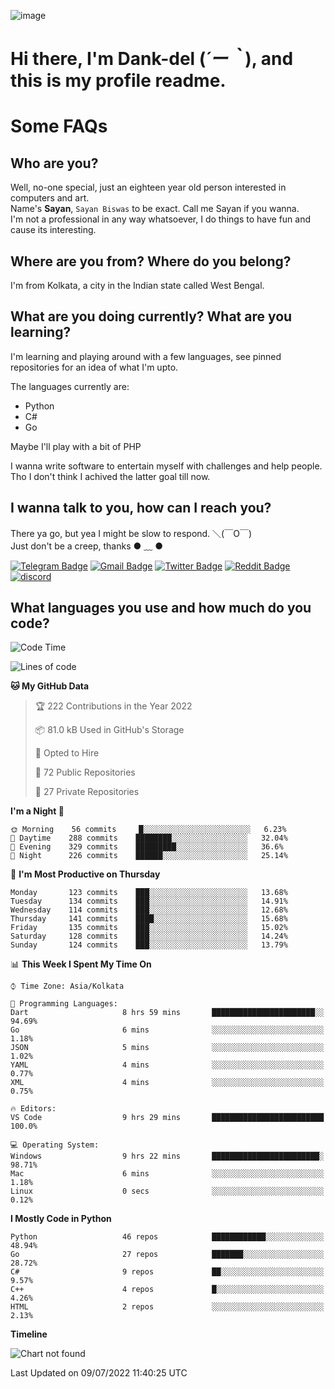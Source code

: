 ![image](https://user-images.githubusercontent.com/63096193/125182844-29f20800-e22f-11eb-8dc9-b0f2d29647bb.png)

# **Hi there, I'm Dank-del (*´ー｀*), and this is my profile readme.**
<!--  [![Profile views](https://gpvc.arturio.dev/dank-del)](https://github.com/dank-del) -->
# Some FAQs

## **Who are you?**

Well, no-one special, just an eighteen year old person interested in computers and art. \
Name's **Sayan**, `Sayan Biswas` to be exact. Call me Sayan if you wanna. \
I'm not a professional in any way whatsoever, I do things to have fun and cause its interesting.

## **Where are you from? Where do you belong?**

I'm from Kolkata, a city in the Indian state called West Bengal.

## **What are you doing currently? What are you learning?**

I'm learning and playing around with a few languages, see pinned repositories for an idea of what I'm upto.

The languages currently are:

- Python
- C#
- Go

Maybe I'll play with a bit of PHP

I wanna write software to entertain myself with challenges and help people. \
Tho I don't think I achived the latter goal till now.

<!--## **Eww, I see a weeb profile.**

Can't help it, it's the best way to hide my face on this account
> Why do people hate weebs .-.

## **Cool, what more interests you?**

My interests are quite, weird. They're scattered all over the place. \
I've been fascinated by music and have studied it since the age of 6, I've performed on stage and on air but yeah now I've been away from that. I specialize in key instruments. \
Another thing that interests me is Media Production, aka, working with audio, video and broadcasting media.

> I just like art in general. also feeds the reason of me being obsessed with Japanese drawings (⋟ ﹏ ⋞)-->

## **I wanna talk to you, how can I reach you?**

There ya go, but yea I might be slow to respond. ＼(￣O￣) \
Just don't be a creep, thanks ● ﹏ ●

[![Telegram Badge](https://img.shields.io/badge/-dank_as_fuck-1ca0f1?style=flat-square&logo=telegram&logoColor=white&link=https://t.me/dank_as_fuck)](https://t.me/dank_as_fuck)
[![Gmail Badge](https://img.shields.io/badge/-chizuru@kanojo.tk-c14438?style=flat-square&logo=Gmail&logoColor=white&link=mailto:chizuru@kanojo.tk)](mailto:chizuru@kanojo.tk)
[![Twitter Badge](https://img.shields.io/twitter/follow/TheDankDel?style=social)](https://twitter.com/TheDankDel)
[![Reddit Badge](https://img.shields.io/reddit/user-karma/combined/dank_as_fuck_?style=social)](https://www.reddit.com/user/dank_as_fuck_/)
[![discord](https://discord-md-badge.vercel.app/api/shield/506536929152466945?style=social)](https://discordapp.com/users/506536929152466945)

## **What languages you use and how much do you code?**

<!--START_SECTION:waka-->
![Code Time](http://img.shields.io/badge/Code%20Time-635%20hrs%2027%20mins-blue)

![Lines of code](https://img.shields.io/badge/From%20Hello%20World%20I%27ve%20Written-761%20Thousand%20lines%20of%20code-blue)

**🐱 My GitHub Data** 

> 🏆 222 Contributions in the Year 2022
 > 
> 📦 81.0 kB Used in GitHub's Storage 
 > 
> 💼 Opted to Hire
 > 
> 📜 72 Public Repositories 
 > 
> 🔑 27 Private Repositories  
 > 
**I'm a Night 🦉** 

```text
🌞 Morning    56 commits     █░░░░░░░░░░░░░░░░░░░░░░░░   6.23% 
🌆 Daytime    288 commits    ████████░░░░░░░░░░░░░░░░░   32.04% 
🌃 Evening    329 commits    █████████░░░░░░░░░░░░░░░░   36.6% 
🌙 Night      226 commits    ██████░░░░░░░░░░░░░░░░░░░   25.14%

```
📅 **I'm Most Productive on Thursday** 

```text
Monday       123 commits    ███░░░░░░░░░░░░░░░░░░░░░░   13.68% 
Tuesday      134 commits    ███░░░░░░░░░░░░░░░░░░░░░░   14.91% 
Wednesday    114 commits    ███░░░░░░░░░░░░░░░░░░░░░░   12.68% 
Thursday     141 commits    ████░░░░░░░░░░░░░░░░░░░░░   15.68% 
Friday       135 commits    ███░░░░░░░░░░░░░░░░░░░░░░   15.02% 
Saturday     128 commits    ███░░░░░░░░░░░░░░░░░░░░░░   14.24% 
Sunday       124 commits    ███░░░░░░░░░░░░░░░░░░░░░░   13.79%

```


📊 **This Week I Spent My Time On** 

```text
⌚︎ Time Zone: Asia/Kolkata

💬 Programming Languages: 
Dart                     8 hrs 59 mins       ███████████████████████░░   94.69% 
Go                       6 mins              ░░░░░░░░░░░░░░░░░░░░░░░░░   1.18% 
JSON                     5 mins              ░░░░░░░░░░░░░░░░░░░░░░░░░   1.02% 
YAML                     4 mins              ░░░░░░░░░░░░░░░░░░░░░░░░░   0.77% 
XML                      4 mins              ░░░░░░░░░░░░░░░░░░░░░░░░░   0.75%

🔥 Editors: 
VS Code                  9 hrs 29 mins       █████████████████████████   100.0%

💻 Operating System: 
Windows                  9 hrs 22 mins       ████████████████████████░   98.71% 
Mac                      6 mins              ░░░░░░░░░░░░░░░░░░░░░░░░░   1.18% 
Linux                    0 secs              ░░░░░░░░░░░░░░░░░░░░░░░░░   0.12%

```

**I Mostly Code in Python** 

```text
Python                   46 repos            ████████████░░░░░░░░░░░░░   48.94% 
Go                       27 repos            ███████░░░░░░░░░░░░░░░░░░   28.72% 
C#                       9 repos             ██░░░░░░░░░░░░░░░░░░░░░░░   9.57% 
C++                      4 repos             █░░░░░░░░░░░░░░░░░░░░░░░░   4.26% 
HTML                     2 repos             ░░░░░░░░░░░░░░░░░░░░░░░░░   2.13%

```


**Timeline**

![Chart not found](https://raw.githubusercontent.com/Dank-del/Dank-del/main/charts/bar_graph.png) 


 Last Updated on 09/07/2022 11:40:25 UTC
<!--END_SECTION:waka-->

<!--## **Can I stalk your spotify?**

Um sure.

![OwO Spotify](https://spotify-recently-played-readme.vercel.app/api?user=31fdrsslnr7nvq4ytqwtw7c4rxfm&count=5)-->

